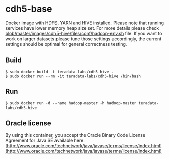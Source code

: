 # cdh5-base

Docker image with HDFS, YARN and HIVE installed. Please note that running services have lower memory heap size set.
For more details please check [blob/master/images/cdh5-hive/files/conf/hadoop-env.sh](configuration) file.
If you want to work on larger datasets please tune those settings accordingly, the current settings should be optimal
for general correctness testing.

## Build

```
$ sudo docker build -t teradata-labs/cdh5-hive .
$ sudo docker run --rm -it teradata-labs/cdh5-hive /bin/bash
```

## Run

```
$ sudo docker run -d --name hadoop-master -h hadoop-master teradata-labs/cdh5-hive
```

## Oracle license

By using this container, you accept the Oracle Binary Code License Agreement for Java SE available here:
[http://www.oracle.com/technetwork/java/javase/terms/license/index.html](http://www.oracle.com/technetwork/java/javase/terms/license/index.html)

